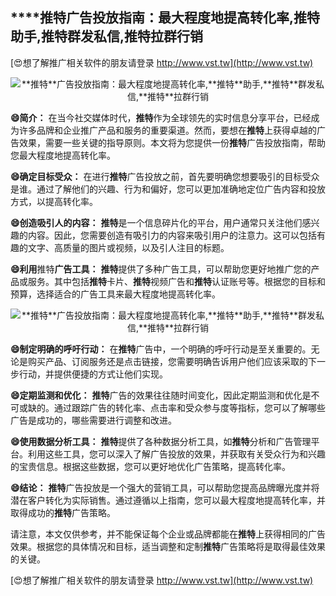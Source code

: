 ## ****推特**广告投放指南：最大程度地提高转化率,**推特**助手,**推特**群发私信,**推特**拉群行销**

[😍想了解推广相关软件的朋友请登录 http://www.vst.tw](http://www.vst.tw)

 <center><img src="https://vst.tw/MP4/tuiguang/png/3.png" alt="**推特**广告投放指南：最大程度地提高转化率,**推特**助手,**推特**群发私信,**推特**拉群行销"></center>

**😄简介：**
在当今社交媒体时代，**推特**作为全球领先的实时信息分享平台，已经成为许多品牌和企业推广产品和服务的重要渠道。然而，要想在**推特**上获得卓越的广告效果，需要一些关键的指导原则。本文将为您提供一份**推特**广告投放指南，帮助您最大程度地提高转化率。

**😄确定目标受众：**
在进行**推特**广告投放之前，首先要明确您想要吸引的目标受众是谁。通过了解他们的兴趣、行为和偏好，您可以更加准确地定位广告内容和投放方式，以提高转化率。

**😄创造吸引人的内容：**
**推特**是一个信息碎片化的平台，用户通常只关注他们感兴趣的内容。因此，您需要创造有吸引力的内容来吸引用户的注意力。这可以包括有趣的文字、高质量的图片或视频，以及引人注目的标题。

**😄利用**推特**广告工具：**
**推特**提供了多种广告工具，可以帮助您更好地推广您的产品或服务。其中包括**推特**卡片、**推特**视频广告和**推特**认证账号等。根据您的目标和预算，选择适合的广告工具来最大程度地提高转化率。

 <center><img src="https://vst.tw/MP4/tuiguang/png/6.png" alt="**推特**广告投放指南：最大程度地提高转化率,**推特**助手,**推特**群发私信,**推特**拉群行销"></center>

**😄制定明确的呼吁行动：**
在**推特**广告中，一个明确的呼吁行动是至关重要的。无论是购买产品、订阅服务还是点击链接，您需要明确告诉用户他们应该采取的下一步行动，并提供便捷的方式让他们实现。

**😄定期监测和优化：**
**推特**广告的效果往往随时间变化，因此定期监测和优化是不可或缺的。通过跟踪广告的转化率、点击率和受众参与度等指标，您可以了解哪些广告是成功的，哪些需要进行调整和改进。

**😄使用数据分析工具：**
**推特**提供了各种数据分析工具，如**推特**分析和广告管理平台。利用这些工具，您可以深入了解广告投放的效果，并获取有关受众行为和兴趣的宝贵信息。根据这些数据，您可以更好地优化广告策略，提高转化率。

**😄结论：**
**推特**广告投放是一个强大的营销工具，可以帮助您提高品牌曝光度并将潜在客户转化为实际销售。通过遵循以上指南，您可以最大程度地提高转化率，并取得成功的**推特**广告策略。

请注意，本文仅供参考，并不能保证每个企业或品牌都能在**推特**上获得相同的广告效果。根据您的具体情况和目标，适当调整和定制**推特**广告策略将是取得最佳效果的关键。

[😍想了解推广相关软件的朋友请登录 http://www.vst.tw](http://www.vst.tw)




